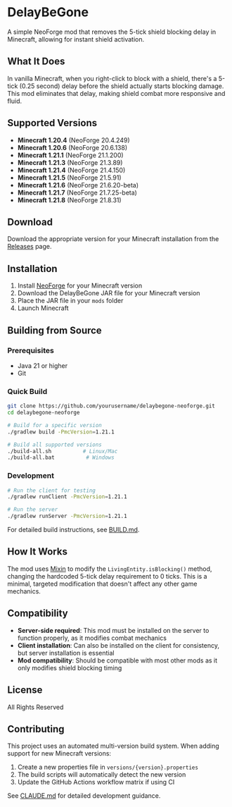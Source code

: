 # DelayBeGone

A simple NeoForge mod that removes the 5-tick shield blocking delay in Minecraft, allowing for instant shield activation.

## What It Does

In vanilla Minecraft, when you right-click to block with a shield, there's a 5-tick (0.25 second) delay before the shield actually starts blocking damage. This mod eliminates that delay, making shield combat more responsive and fluid.

## Supported Versions

- **Minecraft 1.20.4** (NeoForge 20.4.249)
- **Minecraft 1.20.6** (NeoForge 20.6.138)
- **Minecraft 1.21.1** (NeoForge 21.1.200)
- **Minecraft 1.21.3** (NeoForge 21.3.89)
- **Minecraft 1.21.4** (NeoForge 21.4.150)
- **Minecraft 1.21.5** (NeoForge 21.5.91)
- **Minecraft 1.21.6** (NeoForge 21.6.20-beta)
- **Minecraft 1.21.7** (NeoForge 21.7.25-beta)
- **Minecraft 1.21.8** (NeoForge 21.8.31)

## Download

Download the appropriate version for your Minecraft installation from the [Releases](../../releases) page.

## Installation

1. Install [NeoForge](https://neoforged.net/) for your Minecraft version
2. Download the DelayBeGone JAR file for your Minecraft version
3. Place the JAR file in your `mods` folder
4. Launch Minecraft

## Building from Source

### Prerequisites
- Java 21 or higher
- Git

### Quick Build
```bash
git clone https://github.com/yourusername/delaybegone-neoforge.git
cd delaybegone-neoforge

# Build for a specific version
./gradlew build -PmcVersion=1.21.1

# Build all supported versions
./build-all.sh          # Linux/Mac
./build-all.bat          # Windows
```

### Development
```bash
# Run the client for testing
./gradlew runClient -PmcVersion=1.21.1

# Run the server
./gradlew runServer -PmcVersion=1.21.1
```

For detailed build instructions, see [BUILD.md](BUILD.md).

## How It Works

The mod uses [Mixin](https://github.com/SpongePowered/Mixin) to modify the `LivingEntity.isBlocking()` method, changing the hardcoded 5-tick delay requirement to 0 ticks. This is a minimal, targeted modification that doesn't affect any other game mechanics.

## Compatibility

- **Server-side required**: This mod must be installed on the server to function properly, as it modifies combat mechanics
- **Client installation**: Can also be installed on the client for consistency, but server installation is essential
- **Mod compatibility**: Should be compatible with most other mods as it only modifies shield blocking timing

## License

All Rights Reserved

## Contributing

This project uses an automated multi-version build system. When adding support for new Minecraft versions:

1. Create a new properties file in `versions/{version}.properties`
2. The build scripts will automatically detect the new version
3. Update the GitHub Actions workflow matrix if using CI

See [CLAUDE.md](CLAUDE.md) for detailed development guidance.